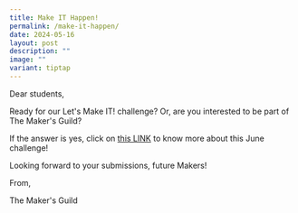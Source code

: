 ```yaml
---
title: Make IT Happen!
permalink: /make-it-happen/
date: 2024-05-16
layout: post
description: ""
image: ""
variant: tiptap
---
```

<p>Dear students,</p>
<p>Ready for our Let's Make IT! challenge? Or, are you interested to be part
of The Maker's Guild?</p>
<p>If the answer is yes, click on <a href="https://sites.google.com/nps.edu.sg/nps-lets-make-it/home" rel="noopener noreferrer nofollow" target="_blank">this LINK</a> to
know more about this June challenge!</p>
<p>Looking forward to your submissions, future Makers!</p>
<p>From,</p>
<p>The Maker's Guild</p>